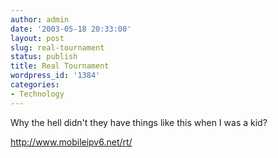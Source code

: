 ```yaml
---
author: admin
date: '2003-05-18 20:33:00'
layout: post
slug: real-tournament
status: publish
title: Real Tournament
wordpress_id: '1384'
categories:
- Technology
---
```

Why the hell didn't they have things like this when I was a kid?

<a href="http://www.mobileipv6.net/rt/">http://www.mobileipv6.net/rt/</a>
